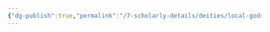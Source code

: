 ```yaml
---
{"dg-publish":true,"permalink":"/7-scholarly-details/deities/local-gods/diathos/","noteIcon":""}
---
```


